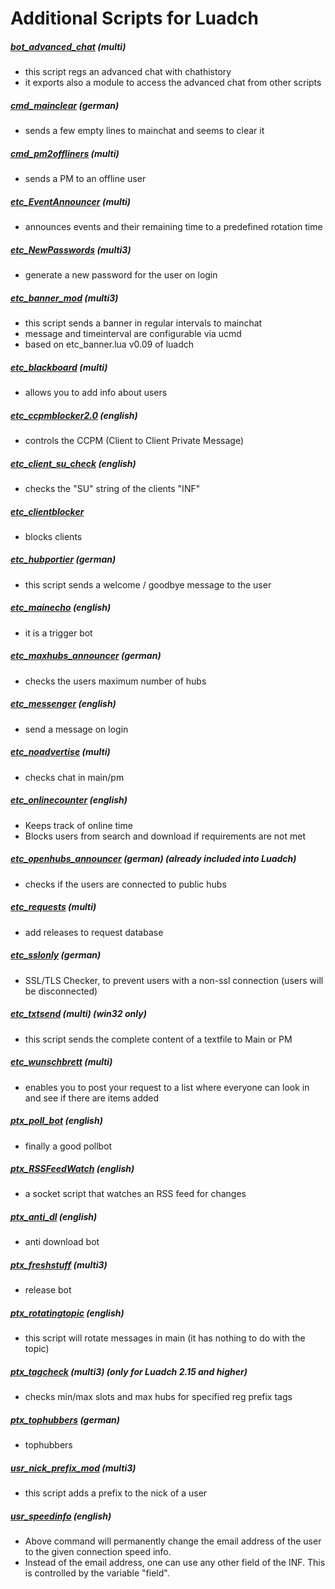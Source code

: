 # Additional Scripts for Luadch

##### [bot_advanced_chat](https://github.com/luadch/scripts/tree/master/zip) (multi)
 - this script regs an advanced chat with chathistory
 - it exports also a module to access the advanced chat from other scripts

##### [cmd_mainclear](https://github.com/luadch/scripts/tree/master/zip) (german)
- sends a few empty lines to mainchat and seems to clear it

##### [cmd_pm2offliners](https://github.com/luadch/scripts/tree/master/zip) (multi)
- sends a PM to an offline user

##### [etc_EventAnnouncer](https://github.com/luadch/scripts/tree/master/zip) (multi)
- announces events and their remaining time to a predefined rotation time

##### [etc_NewPasswords](https://github.com/luadch/scripts/tree/master/zip) (multi3)
- generate a new password for the user on login

##### [etc_banner_mod](https://github.com/luadch/scripts/tree/master/zip) (multi3)
- this script sends a banner in regular intervals to mainchat
- message and timeinterval are configurable via ucmd
- based on etc_banner.lua v0.09 of luadch

##### [etc_blackboard](https://github.com/luadch/scripts/tree/master/zip) (multi)
- allows you to add info about users

##### [etc_ccpmblocker2.0](https://github.com/luadch/scripts/tree/master/zip) (english)
- controls the CCPM (Client to Client Private Message)

##### [etc_client_su_check](https://github.com/luadch/scripts/tree/master/zip) (english)
- checks the "SU" string of the clients "INF"

##### [etc_clientblocker](https://github.com/luadch/scripts/tree/master/zip)
- blocks clients

##### [etc_hubportier](https://github.com/luadch/scripts/tree/master/zip) (german)
- this script sends a welcome / goodbye message to the user

##### [etc_mainecho](https://github.com/luadch/scripts/tree/master/zip) (english)
- it is a trigger bot

##### [etc_maxhubs_announcer](https://github.com/luadch/scripts/tree/master/zip) (german)
- checks the users maximum number of hubs

##### [etc_messenger](https://github.com/luadch/scripts/tree/master/zip) (english)
- send a message on login

##### [etc_noadvertise](https://github.com/luadch/scripts/tree/master/zip) (multi)
- checks chat in main/pm

##### [etc_onlinecounter](https://github.com/luadch/scripts/tree/master/zip) (english)
- Keeps track of online time
- Blocks users from search and download if requirements are not met

##### [etc_openhubs_announcer](https://github.com/luadch/scripts/tree/master/zip) (german) (already included into Luadch)
- checks if the users are connected to public hubs

##### [etc_requests](https://github.com/luadch/scripts/tree/master/zip) (multi)
- add releases to request database

##### [etc_sslonly](https://github.com/luadch/scripts/tree/master/zip) (german)
- SSL/TLS Checker, to prevent users with a non-ssl connection (users will be disconnected)

##### [etc_txtsend](https://github.com/luadch/scripts/tree/master/zip) (multi) (win32 only)
- this script sends the complete content of a textfile to Main or PM

##### [etc_wunschbrett](https://github.com/luadch/scripts/tree/master/zip) (multi)
- enables you to post your request to a list where everyone can look in and see if there are items added

##### [ptx_poll_bot](https://github.com/luadch/scripts/tree/master/zip) (english)
- finally a good pollbot

##### [ptx_RSSFeedWatch](https://github.com/luadch/scripts/tree/master/zip) (english)
- a socket script that watches an RSS feed for changes

##### [ptx_anti_dl](https://github.com/luadch/scripts/tree/master/zip) (english)
- anti download bot

##### [ptx_freshstuff](https://github.com/luadch/scripts/tree/master/zip) (multi3)
- release bot

##### [ptx_rotatingtopic](https://github.com/luadch/scripts/tree/master/zip) (english)
- this script will rotate messages in main (it has nothing to do with the topic)

##### [ptx_tagcheck](https://github.com/luadch/scripts/tree/master/zip) (multi3) (only for Luadch 2.15 and higher)
- checks min/max slots and max hubs for specified reg prefix tags

##### [ptx_tophubbers](https://github.com/luadch/scripts/tree/master/zip) (german)
- tophubbers

##### [usr_nick_prefix_mod](https://github.com/luadch/scripts/tree/master/zip) (multi3)
- this script adds a prefix to the nick of a user

##### [usr_speedinfo](https://github.com/luadch/scripts/tree/master/zip) (english)
- Above command will permanently change the email address of the user to the given connection speed info.
- Instead of the email address, one can use any other field of the INF. This is controlled by the variable "field".

